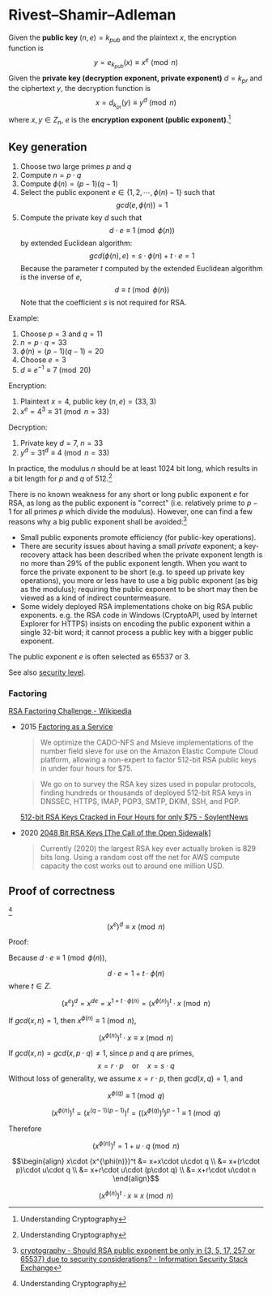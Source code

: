 # Rivest–Shamir–Adleman
Given the **public key** $(n,e)=k_{pub}$ and the plaintext $x$, the encryption function is
$$y=e_{k_{pub}}(x)\equiv x^e \pmod n$$
Given the **private key (decryption exponent, private exponent)** $d=k_{pr}$ and the ciphertext $y$, the decryption function is
$$x=d_{k_{pr}}(y)\equiv y^d \pmod n$$
where $x,y\in Z_n$, $e$ is the **encryption exponent (public exponent)**.[^understand]

## Key generation
1. Choose two large primes $p$ and $q$
2. Compute $n=p\cdot q$
3. Compute $\phi(n)=(p-1)(q-1)$
4. Select the public exponent $e\in \{1,2,\cdots,\phi(n)-1\}$ such that
   $$gcd(e,\phi(n))=1$$
5. Compute the private key $d$ such that
   $$d\cdot e \equiv 1 \pmod{\phi(n)}$$
   by extended Euclidean algorithm:
   $$gcd(\phi(n),e)=s\cdot \phi(n) + t\cdot e=1$$
   Because the parameter $t$ computed by the extended Euclidean algorithm is the inverse of $e$,
   $$d\equiv t \pmod{\phi(n)}$$
   Note that the coefficient $s$ is not required for RSA.

Example:
1. Choose $p=3$ and $q=11$
2. $n=p\cdot q=33$
3. $\phi(n)=(p-1)(q-1)=20$
4. Choose $e=3$
5. $d\equiv e^{-1}\equiv 7 \pmod{20}$

Encryption:
1. Plaintext $x=4$, public key $(n,e)=(33,3)$
2. $x^e=4^3\equiv 31 \pmod{n=33}$

Decryption:
1. Private key $d=7$, $n=33$
2. $y^d=31^d\equiv 4 \pmod{n=33}$

In practice, the modulus $n$ should be at least 1024 bit long, which results in a bit length for $p$ and $q$ of 512.[^understand]

There is no known weakness for any short or long public exponent $e$ for RSA, as long as the public exponent is "correct" (i.e. relatively prime to $p-1$ for all primes _p_ which divide the modulus). However, one can find a few reasons why a big public exponent shall be avoided:[^e-length]
- Small public exponents promote efficiency (for public-key operations).
- There are security issues about having a small _private_ exponent; a key-recovery attack has been described when the private exponent length is no more than 29% of the public exponent length. When you want to force the private exponent to be short (e.g. to speed up private key operations), you more or less have to use a big public exponent (as big as the modulus); requiring the public exponent to be short may then be viewed as a kind of indirect countermeasure.
- Some widely deployed RSA implementations choke on big RSA public exponents. e.g. the RSA code in Windows (CryptoAPI, used by Internet Explorer for HTTPS) insists on encoding the public exponent within a single 32-bit word; it cannot process a public key with a bigger public exponent.

The public exponent $e$ is often selected as 65537 or 3.

See also [security level](../../Security%20Level.md).

### Factoring
[RSA Factoring Challenge - Wikipedia](https://en.wikipedia.org/wiki/RSA_Factoring_Challenge)

- 2015 [Factoring as a Service](https://eprint.iacr.org/2015/1000.pdf)
  
  > We optimize the CADO-NFS and Msieve implementations of the
number field sieve for use on the Amazon Elastic Compute Cloud platform,
allowing a non-expert to factor 512-bit RSA public keys in under four
hours for $75.
  
  > We go on to survey the RSA key sizes used in popular
protocols, finding hundreds or thousands of deployed 512-bit RSA keys
in DNSSEC, HTTPS, IMAP, POP3, SMTP, DKIM, SSH, and PGP.

  [512-bit RSA Keys Cracked in Four Hours for only $75 - SoylentNews](https://soylentnews.org/article.pl?sid=15/10/21/0029236)

- 2020 [2048 Bit RSA Keys \[The Call of the Open Sidewalk\]](https://articles.59.ca/doku.php?id=pgpfan:2048)

  > Currently (2020) the largest RSA key ever actually broken is 829 bits long. Using a random cost off the net for AWS compute capacity the cost works out to around one million USD.

## Proof of correctness
[^understand]

$${(x^e)}^d\equiv x \pmod n$$

Proof:

Because $d\cdot e\equiv 1\pmod {\phi(n)}$,

$$d\cdot e = 1+t\cdot \phi(n)$$
where $t\in Z$.

$$(x^e)^d=x^{de}=x^{1+t\cdot \phi(n)}=(x^{\phi(n)})^t \cdot x \pmod n$$

If $gcd(x,n)=1$, then $x^{\phi(n)}\equiv 1 \pmod n$,

$$(x^{\phi(n)})^t \cdot x \equiv x \pmod n$$

If $gcd(x,n)=gcd(x,p\cdot q)\ne 1$, since $p$ and $q$ are primes,
$$x=r\cdot p \quad\text{or}\quad x=s\cdot q$$
Without loss of generality, we assume $x=r\cdot p$, then $gcd(x,q)=1$, and

$$x^{\phi(q)}\equiv 1 \pmod q$$

$$(x^{\phi(n)})^t = {(x^{(q-1)(p-1)})}^t = {({(x^{\phi(q)})}^t)}^{p-1} \equiv 1 \pmod q$$

Therefore

$$(x^{\phi(n)})^t = 1+u\cdot q \pmod n$$

$$\begin{align}
x\cdot (x^{\phi(n)})^t
&= x+x\cdot u\cdot q \\
&= x+(r\cdot p)\cdot u\cdot q \\
&= x+r\cdot u\cdot (p\cdot q) \\
&= x+r\cdot u\cdot n
\end{align}$$

$$(x^{\phi(n)})^t \cdot x \equiv x \pmod n$$


[^understand]: Understanding Cryptography
[^e-length]: [cryptography - Should RSA public exponent be only in {3, 5, 17, 257 or 65537} due to security considerations? - Information Security Stack Exchange](https://security.stackexchange.com/questions/2335/should-rsa-public-exponent-be-only-in-3-5-17-257-or-65537-due-to-security-c)